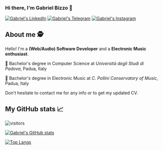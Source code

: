 ### Hi there, I'm Gabriel Bizzo 👋

<!--
**killbizz/killbizz** is a ✨ _special_ ✨ repository because its `README.md` (this file) appears on your GitHub profile.

Here are some ideas to get you started:

- 🔭 I’m currently working on ...
- 🌱 I’m currently learning ...
- 👯 I’m looking to collaborate on ...
- 🤔 I’m looking for help with ...
- 💬 Ask me about ...
- 📫 How to reach me: ...
- 😄 Pronouns: ...
- ⚡ Fun fact: ...
-->

[![Gabriel's LinkedIn](https://img.shields.io/badge/LinkedIn-0077B5?style=for-the-badge&logo=linkedin&logoColor=white)](https://www.linkedin.com/in/gabriel-bizzo-6b332b231)
[![Gabriel's Telegram](https://img.shields.io/badge/Telegram-2CA5E0?style=for-the-badge&logo=telegram&logoColor=white)](https://t.me/killbizz)
[![Gabriel's Instagram](https://img.shields.io/badge/Instagram-E4405F?style=for-the-badge&logo=instagram&logoColor=white)](https://www.instagram.com/kill.bizz)

## About me 🕵️
Hello! I'm a **(Web/Audio) Software Developer** and a **Electronic Music enthusiast**.

📌 Bachelor's degree in Computer Science at *Università degli Studi di Padova*, Padua, Italy

📌 Bachelor's degree in Electronic Music at *C. Pollini Conservatory of Music*, Padua, Italy

Don't hesitate to contact me for any info or to get my updated CV.

## My GitHub stats 📈 
![visitors](https://shields-io-visitor-counter.herokuapp.com/badge?page=killbizz&label=Visitors&labelColor=000000&logo=GitHub&logoColor=FFFFFF&color=1D70B8&style=for-the-badge)

[![Gabriel's GitHub stats](https://github-readme-stats.vercel.app/api?username=killbizz&count_private=true&show_icons=true&theme=gotham)](https://github.com/anuraghazra/github-readme-stats)

[![Top Langs](https://github-readme-stats.vercel.app/api/top-langs/?username=killbizz&theme=gotham)](https://github.com/anuraghazra/github-readme-stats)
